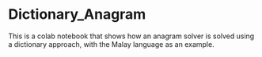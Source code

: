 # Dictionary_Anagram
This is a colab notebook that shows how an anagram solver is solved using a dictionary approach, with the Malay language as an example.
